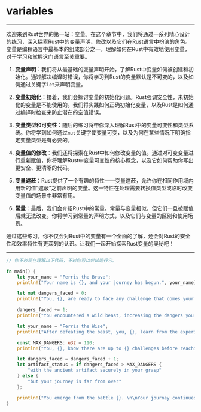 # variables

---

欢迎来到Rust世界的第一站：变量。在这个章节中，我们将通过一系列精心设计的练习，深入探索Rust中的变量声明、修改以及它们在Rust语言中扮演的角色。变量是编程语言中最基本的组成部分之一，理解如何在Rust中有效地使用变量，对于学习和掌握这门语言至关重要。

1. **变量声明**：我们将从最基础的变量声明开始，了解Rust中变量如何被创建和初始化。通过解决编译时错误，你将学习到Rust的变量默认是不可变的，以及如何通过关键字`let`来声明变量。

2. **变量初始化**：接着，我们会探讨变量的初始化问题。Rust强调安全性，未初始化的变量是不能使用的。我们将实践如何正确初始化变量，以及Rust是如何通过编译时检查来防止潜在的空值错误。

3. **变量类型和可变性**：随后的练习将带你深入理解Rust中的变量可变性和类型系统。你将学到如何通过`mut`关键字使变量可变，以及为何在某些情况下明确指定变量类型是有必要的。

4. **变量值的修改**：我们还将探索在Rust中如何修改变量的值。通过对可变变量进行重新赋值，你将理解Rust中变量可变性的核心概念，以及它如何帮助你写出更安全、更清晰的代码。

5. **变量遮蔽**：Rust提供了一个有趣的特性——变量遮蔽，允许你在相同作用域内用新的值“遮蔽”之前声明的变量。这一特性在处理需要转换值类型或临时改变变量值的场景中非常有用。

6. **常量**：最后，我们会介绍Rust中的常量。常量与变量相似，但它们一旦被赋值后就无法改变。你将学习到常量的声明方式，以及它们与变量的区别和使用场景。

通过这些练习，你不仅会对Rust中的变量有一个全面的了解，还会对Rust的安全性和效率特性有更深刻的认识。让我们一起开始探索Rust变量的奥秘吧！

---

```rust
// 你不必现在理解以下代码，不过你可以尝试运行它。

fn main() {
    let your_name = "Ferris the Brave"; 
    println!("Your name is {}, and your journey has begun.", your_name);

    let mut dangers_faced = 0;
    println!("You, {}, are ready to face any challenge that comes your way.", your_name);

    dangers_faced += 1; 
    println!("You encountered a wild beast, increasing the dangers you've faced to {}.", dangers_faced);

    let your_name = "Ferris the Wise"; 
    println!("After defeating the beast, you, {}, learn from the experience and \nbecome wiser.", your_name);

    const MAX_DANGERS: u32 = 110;
    println!("You, {}, know there are up to {} challenges before reaching the \nAncient Artifact.", your_name, MAX_DANGERS);

    let dangers_faced = dangers_faced + 1;
    let artifact_status = if dangers_faced > MAX_DANGERS {
        "with the ancient artifact securely in your grasp"
    } else {
        "but your journey is far from over"
    };

    println!("You emerge from the battle {}. \n\nYour journey continues into the dark forest.🌲🌲🌲", artifact_status);
}

```

